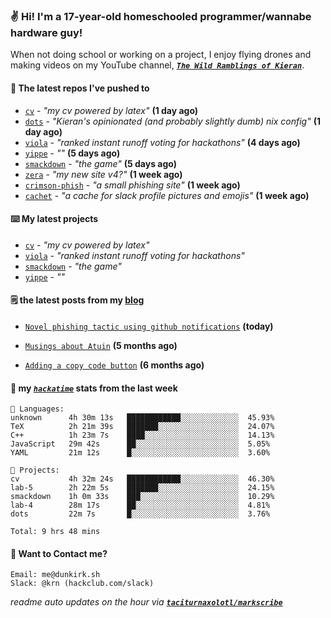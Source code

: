 ### ✌️ Hi! I'm a 17-year-old homeschooled programmer/wannabe hardware guy!

When not doing school or working on a project, I enjoy flying drones and making videos on my YouTube channel, [**_`The Wild Ramblings of Kieran`_**](https://youtube.com/@kieran.rambles).

#### 👷 The latest repos I've pushed to

- [`cv`](https://github.com/taciturnaxolotl/cv) - _"my cv powered by latex"_ **(1 day ago)**
- [`dots`](https://github.com/taciturnaxolotl/dots) - _"Kieran's opinionated (and probably slightly dumb) nix config"_ **(1 day ago)**
- [`viola`](https://github.com/taciturnaxolotl/viola) - _"ranked instant runoff voting for hackathons"_ **(4 days ago)**
- [`yippe`](https://github.com/taciturnaxolotl/yippe) - _""_ **(5 days ago)**
- [`smackdown`](https://github.com/taciturnaxolotl/smackdown) - _"the game"_ **(5 days ago)**
- [`zera`](https://github.com/taciturnaxolotl/zera) - _"my new site v4?"_ **(1 week ago)**
- [`crimson-phish`](https://github.com/taciturnaxolotl/crimson-phish) - _"a small phishing site"_ **(1 week ago)**
- [`cachet`](https://github.com/taciturnaxolotl/cachet) - _"a cache for slack profile pictures and emojis"_ **(1 week ago)**

#### ⌨️ My latest projects

- [`cv`](https://github.com/taciturnaxolotl/cv) - _"my cv powered by latex"_
- [`viola`](https://github.com/taciturnaxolotl/viola) - _"ranked instant runoff voting for hackathons"_
- [`smackdown`](https://github.com/taciturnaxolotl/smackdown) - _"the game"_
- [`yippe`](https://github.com/taciturnaxolotl/yippe) - _""_

#### 🗒️ the latest posts from my [blog](https://dunkirk.sh)

- [`Novel phishing tactic using github notifications`](https://dunkirk.sh/blog/github-phishing/) **(today)**

- [`Musings about Atuin`](https://dunkirk.sh/blog/atuin/) **(5 months ago)**

- [`Adding a copy code button`](https://dunkirk.sh/blog/adding-a-copy-button/) **(6 months ago)**



#### 📡 my [_`hackatime`_](https://waka.hackclub.com) stats from the last week

```text
💾 Languages:
unknown      4h 30m 13s   ████████████░░░░░░░░░░░░░  45.93%
TeX          2h 21m 39s   ███████░░░░░░░░░░░░░░░░░░  24.07%
C++          1h 23m 7s    ████░░░░░░░░░░░░░░░░░░░░░  14.13%
JavaScript   29m 42s      ██░░░░░░░░░░░░░░░░░░░░░░░  5.05%
YAML         21m 12s      █░░░░░░░░░░░░░░░░░░░░░░░░  3.60%

💼 Projects:
cv           4h 32m 24s   ████████████░░░░░░░░░░░░░  46.30%
lab-5        2h 22m 5s    ███████░░░░░░░░░░░░░░░░░░  24.15%
smackdown    1h 0m 33s    ███░░░░░░░░░░░░░░░░░░░░░░  10.29%
lab-4        28m 17s      ██░░░░░░░░░░░░░░░░░░░░░░░  4.81%
dots         22m 7s       █░░░░░░░░░░░░░░░░░░░░░░░░  3.76%

Total: 9 hrs 48 mins
```

#### 📮 Want to Contact me?

```text
Email: me@dunkirk.sh
Slack: @krn (hackclub.com/slack)
```

_readme auto updates on the hour via [**`taciturnaxolotl/markscribe`**](https://github.com/taciturnaxolotl/markscribe)_
